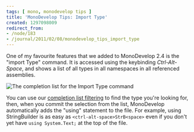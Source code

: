 ```yaml
---
tags: [ mono, monodevelop tips ]
title: 'MonoDevelop Tips: Import Type'
created: 1297098009
redirect_from:
- /node/183
- /journal/2011/02/08/monodevelop_tips_import_type
---
```

One of my favourite features that we added to MonoDevelop 2.4 is the "import
Type" command. It is accessed using the keybinding _Ctrl-Alt-Space_, and shows a
list of all types in all namespaces in all referenced assemblies.<!--break-->

![The completion list for the Import Type
command](/files/images/md-tips/import-type.png)

You can use our [completion list
filtering](/journal/2011/02/07/completion_list_filtering) to find the type
you're looking for, then, when you commit the selection from the list,
MonoDevelop automatically adds the "using" statement to the file. For example,
using StringBuilder is as easy as `<ctrl-alt-space>StrB<space>` even if you
don't yet have `using System.Text;` at the top of the file.
